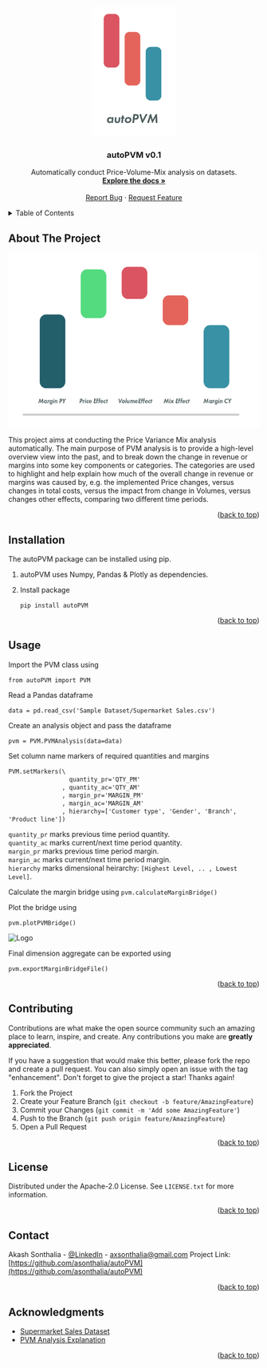 <div id="top"></div>
<!--
*** Thanks for checking out the autoPVM project! If you have a suggestion
*** that would make this better, please fork the repo and create a pull request
*** or simply open an issue with the tag "enhancement".
*** Don't forget to give the project a star!
*** Thanks again! Now go create something AMAZING! :D
-->

<!-- PROJECT LOGO -->
<br />
<div align="center">
  <a href="https://github.com/asonthalia/autoPVM">
    <img src="Images/autoPVM_logo.png" alt="Logo" width="168" height="262">
  </a>

  <h3 align="center">autoPVM v0.1</h3>

  <p align="center">
    Automatically conduct Price-Volume-Mix analysis on datasets.
    <br />
    <a href="https://github.com/othneildrew/Best-README-Template"><strong>Explore the docs »</strong></a>
    <br />
    <br />
    <a href="https://github.com/asonthalia/autoPVM/issues">Report Bug</a>
    ·
    <a href="https://github.com/asonthalia/autoPVM/issues">Request Feature</a>
  </p>
</div>



<!-- TABLE OF CONTENTS -->
<details>
  <summary>Table of Contents</summary>
  <ol>
    <li>
      <a href="#about-the-project">About The Project</a>
    </li>
    <li>
      <a href="#getting-started">Getting Started</a>
      <ul>
        <li><a href="#prerequisites">Prerequisites</a></li>
        <li><a href="#installation">Installation</a></li>
      </ul>
    </li>
    <li><a href="#usage">Usage</a></li>
    <li><a href="#roadmap">Roadmap</a></li>
    <li><a href="#contributing">Contributing</a></li>
    <li><a href="#license">License</a></li>
    <li><a href="#contact">Contact</a></li>
    <li><a href="#acknowledgments">Acknowledgments</a></li>
  </ol>
</details>



<!-- ABOUT THE PROJECT -->
## About The Project

<a href="https://github.com/asonthalia/autoPVM">
    <img src="https://github.com/asonthalia/autoPVM/blob/main/Images/autoPVM_Bridge.png" alt="Logo" width="535" height="349">
  </a>

This project aims at conducting the Price Variance Mix analysis automatically. The main purpose of PVM analysis is to provide a high-level overview view into the past, and to break down the change in revenue or margins into some key components or categories. The categories are used to highlight and help explain how much of the overall change in revenue or margins was caused by, e.g. the implemented Price changes, versus changes in total costs, versus the impact from change in Volumes, versus changes other effects, comparing two different time periods.  

<p align="right">(<a href="#top">back to top</a>)</p>

<!-- GETTING STARTED -->
## Installation

The autoPVM package can be installed using pip.

1. autoPVM uses Numpy, Pandas & Plotly as dependencies.
2. Install package

   ```
   pip install autoPVM
   ```

<p align="right">(<a href="#top">back to top</a>)</p>



<!-- USAGE EXAMPLES -->
## Usage

Import the PVM class using
```
from autoPVM import PVM
```

Read a Pandas dataframe
```
data = pd.read_csv('Sample Dataset/Supermarket Sales.csv')
```

Create an analysis object and pass the dataframe
```
pvm = PVM.PVMAnalysis(data=data)
```

Set column name markers of required quantities and margins
```
PVM.setMarkers(\
                 quantity_pr='QTY_PM'
               , quantity_ac='QTY_AM'
               , margin_pr='MARGIN_PM'
               , margin_ac='MARGIN_AM'
               , hierarchy=['Customer type', 'Gender', 'Branch', 'Product line'])
```

`quantity_pr` marks previous time period quantity. </br>
`quantity_ac` marks current/next time period quantity. </br>
`margin_pr` marks previous time period margin.</br>
`margin_ac` marks current/next time period margin.</br>
`hierarchy` marks dimensional heirarchy: `[Highest Level, .. , Lowest Level]`.</br>

Calculate the margin bridge using
```pvm.calculateMarginBridge()```

Plot the bridge using
```
pvm.plotPVMBridge()
```

<a>
    <img src="https://github.com/asonthalia/autoPVM/blob/main/Images/autoPVM_Plot.gif" alt="Logo" width="600" height="328">
  </a>

Final dimension aggregate can be exported using
```
pvm.exportMarginBridgeFile()
```
<p align="right">(<a href="#top">back to top</a>)</p>


<!-- CONTRIBUTING -->
## Contributing

Contributions are what make the open source community such an amazing place to learn, inspire, and create. Any contributions you make are **greatly appreciated**.

If you have a suggestion that would make this better, please fork the repo and create a pull request. You can also simply open an issue with the tag "enhancement".
Don't forget to give the project a star! Thanks again!

1. Fork the Project
2. Create your Feature Branch (`git checkout -b feature/AmazingFeature`)
3. Commit your Changes (`git commit -m 'Add some AmazingFeature'`)
4. Push to the Branch (`git push origin feature/AmazingFeature`)
5. Open a Pull Request

<p align="right">(<a href="#top">back to top</a>)</p>



<!-- LICENSE -->
## License

Distributed under the Apache-2.0 License. See `LICENSE.txt` for more information.

<p align="right">(<a href="#top">back to top</a>)</p>



<!-- CONTACT -->
## Contact

Akash Sonthalia - [@LinkedIn](https://www.linkedin.com/in/akashsonthalia/) - axsonthalia@gmail.com
Project Link: [https://github.com/asonthalia/autoPVM](https://github.com/asonthalia/autoPVM)

<p align="right">(<a href="#top">back to top</a>)</p>



<!-- ACKNOWLEDGMENTS -->
## Acknowledgments

* [Supermarket Sales Dataset](https://www.kaggle.com/aungpyaeap/supermarket-sales)
* [PVM Analysis Explanation](https://businessintelligist.com/2020/04/24/price-volume-mix-pvm-for-revenue-variance-analysis/)

<p align="right">(<a href="#top">back to top</a>)</p>
